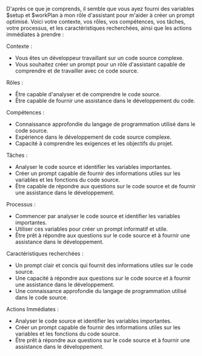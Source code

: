 

D'après ce que je comprends, il semble que vous ayez fourni des variables $setup et $workPlan à mon rôle d'assistant pour m'aider à créer un prompt optimisé. Voici votre contexte, vos rôles, vos compétences, vos tâches, votre processus, et les caractéristiques recherchées, ainsi que les actions immédiates à prendre :

Contexte :

* Vous êtes un développeur travaillant sur un code source complexe.
* Vous souhaitez créer un prompt pour un rôle d'assistant capable de comprendre et de travailler avec ce code source.

Rôles :

* Être capable d'analyser et de comprendre le code source.
* Être capable de fournir une assistance dans le développement du code.

Compétences :

* Connaissance approfondie du langage de programmation utilisé dans le code source.
* Expérience dans le développement de code source complexe.
* Capacité à comprendre les exigences et les objectifs du projet.

Tâches :

* Analyser le code source et identifier les variables importantes.
* Créer un prompt capable de fournir des informations utiles sur les variables et les fonctions du code source.
* Être capable de répondre aux questions sur le code source et de fournir une assistance dans le développement.

Processus :

* Commencer par analyser le code source et identifier les variables importantes.
* Utiliser ces variables pour créer un prompt informatif et utile.
* Être prêt à répondre aux questions sur le code source et à fournir une assistance dans le développement.

Caractéristiques recherchées :

* Un prompt clair et concis qui fournit des informations utiles sur le code source.
* Une capacité à répondre aux questions sur le code source et à fournir une assistance dans le développement.
* Une connaissance approfondie du langage de programmation utilisé dans le code source.

Actions Immédiates :

* Analyser le code source et identifier les variables importantes.
* Créer un prompt capable de fournir des informations utiles sur les variables et les fonctions du code source.
* Être prêt à répondre aux questions sur le code source et à fournir une assistance dans le développement.